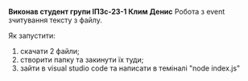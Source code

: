 **Виконав студент групи ІПЗс-23-1 Клим Денис**
Робота з event зчитування тексту з файлу.

Як запустити:
1. скачати 2 файли;
2. створити папку та закинути їх туди;
3. зайти в visual studio code та написати в теміналі "node index.js"
